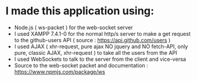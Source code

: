 # I made this application using:
* Node.js ( ws-packet ) for the web-socket server
* I used XAMPP 7.4.1-0 for the normal http/s server to make a get request to the github-users API ( source : https://api.github.com/users )
* I used AJAX ( xhr-request, pure ajax NO jquery and NO fetch-API, only pure, classic AJAX, xhr-request ) to take all the users from the API
* I used WebSockets to talk to the server from the client and vice-versa
* Source to the web-socket packet and documentation : https://www.npmjs.com/package/ws
